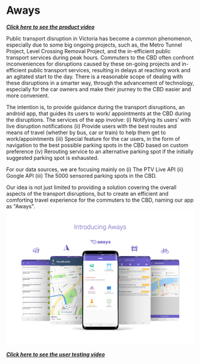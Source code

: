 # Aways

[***Click here to see the product video***](https://youtu.be/m2a58OlC2Lw)

Public transport disruption in Victoria has become a common phenomenon, especially due to some big ongoing projects, such as, the Metro Tunnel Project, Level Crossing Removal Project, and the in-efficient public transport services during peak hours. Commuters to the CBD often confront inconveniences for disruptions caused by these on-going projects and in-efficient public transport services, resulting in delays at reaching work and an agitated start to the day. There is a reasonable scope of dealing with these disruptions in a smarter way, through the advancement of technology, especially for the car owners and make their journey to the CBD easier and more convenient.  

The intention is, to provide guidance during the transport disruptions, an android app, that guides its users to work/ appointments at the CBD during the disruptions. The services of the app involve: (i) Notifying its users’ with live disruption notifications (ii) Provide users with the best routes and means of travel (whether by bus, car or train) to help them get to work/appointments (iii) Special feature for the car users, in the form of navigation to the best possible parking spots in the CBD based on custom preference (iv) Rerouting service to an alternative parking spot if the initially suggested parking spot is exhausted.

For our data sources, we are focusing mainly on (i) The PTV Live API (ii) Google API (iii) The 5000 sensored parking spots in the CBD.

Our idea is not just limited to providing a solution covering the overall aspects of the transport disruptions, but to create an efficient and comforting travel experience for the commuters to the CBD, naming our app as "Aways".  
![](https://github.com/shenn034/Aways/blob/master/Landing_Poster.jpg)   


[***Click here to see the user testing video***](https://drive.google.com/open?id=1vmej2bJ3vQ9cdrYM2brRodhz-Nc9bSQ9)


   

